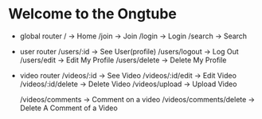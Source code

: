 # Welcome to the Ongtube

-   global router
    / -> Home
    /join -> Join
    /login -> Login
    /search -> Search

-   user router
    /users/:id -> See User(profile)
    /users/logout -> Log Out
    /users/edit -> Edit My Profile
    /users/delete -> Delete My Profile

-   video router
    /videos/:id -> See Video
    /videos/:id/edit -> Edit Video
    /videos/:id/delete -> Delete Video
    /videos/upload -> Upload Video

    /videos/comments -> Comment on a video
    /videos/comments/delete -> Delete A Comment of a Video
